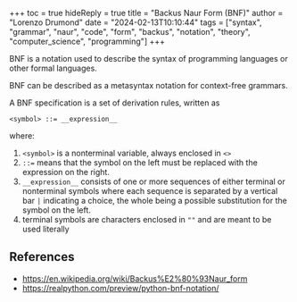 +++
toc = true
hideReply = true
title = "Backus Naur Form (BNF)"
author = "Lorenzo Drumond"
date = "2024-02-13T10:10:44"
tags = ["syntax",  "grammar",  "naur",  "code",  "form",  "backus",  "notation",  "theory",  "computer_science",  "programming"]
+++


BNF is a notation used to describe the syntax of programming languages or other formal languages.

BNF can be described as a metasyntax notation for context-free grammars.

A BNF specification is a set of derivation rules, written as

```bnf
<symbol> ::= __expression__
```

where:

1. `<symbol>` is a nonterminal variable, always enclosed in `<>`
2. `::=` means that the symbol on the left must be replaced with the expression on the right.
3. `__expression__` consists of one or more sequences of either terminal or nonterminal symbols where each sequence is separated by a vertical bar `|` indicating a choice, the whole being a possible substitution for the symbol on the left.
4. terminal symbols are characters enclosed in `""` and are meant to be used literally

## References
- https://en.wikipedia.org/wiki/Backus%E2%80%93Naur_form
- https://realpython.com/preview/python-bnf-notation/

